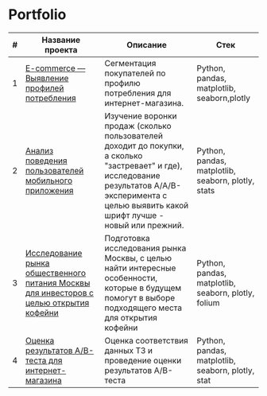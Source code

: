 # Portfolio
| # | Название проекта | Описание | Стек |
|---|---|---|---|
| 1 | [E-commerce — Выявление профилей потребления](https://github.com/NataliaKorytova/yandex_practicum/tree/main/E-commerce)  |  Cегментация покупателей по профилю потребления для интернет-магазина. |  Python, pandas, matplotlib, seaborn,plotly | 
| 2 | [Анализ поведения пользователей мобильного приложения](https://github.com/NataliaKorytova/yandex_practicum/tree/main/Анализ%20поведения%20пользователей%20мобильного%20приложения)  | Изучение воронки продаж (сколько пользователей доходит до покупки, а сколько "застревает" и где), исследование результатов A/A/B-эксперимента с целью выявить какой шрифт лучше - новый или прежний.   | Python, pandas, matplotlib, seaborn, plotly, stats | 
| 3 | [Исследование рынка общественного питания Москвы для инвесторов с целью открытия кофейни](https://github.com/NataliaKorytova/yandex_practicum/tree/main/Анализ%20рынка%20общественного%20питания%20Москвы)  | Подготовка исследования рынка Москвы, с целью найти интересные особенности, которые в будущем помогут в выборе подходящего места для открытия кофейни | Python, pandas, matplotlib, seaborn, plotly, folium | 
| 4 | [Оценка результатов А/В-теста для интернет-магазина](https://github.com/NataliaKorytova/yandex_practicum/tree/main/Оценка%20результатов%20AB-теста)  | Оценка соответствия данных ТЗ и проведение оценки результатов A/B-теста | Python, pandas, matplotlib, seaborn, plotly, stat | 
